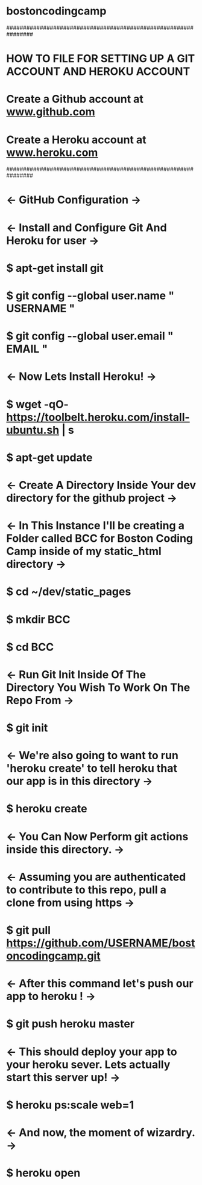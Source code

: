 # bostoncodingcamp
################################################################
# HOW TO FILE FOR SETTING UP A GIT ACCOUNT AND HEROKU ACCOUNT  #
#    							       #
#  **Create a Github account at www.github.com** 	       #
#  **Create a Heroku account at www.heroku.com**               #
################################################################

# <- GitHub Configuration ->

# <- Install and Configure Git And Heroku for user ->

# $ apt-get install git
# $ git config --global user.name " USERNAME "
# $ git config --global user.email " EMAIL "

# <- Now Lets Install Heroku! ->

# $ wget -qO- https://toolbelt.heroku.com/install-ubuntu.sh | s
# $ apt-get update

# <- Create A Directory Inside Your dev directory for the github project ->
# <- In This Instance I'll be creating a Folder called BCC for Boston Coding Camp inside of my static_html directory ->

# $ cd ~/dev/static_pages
# $ mkdir BCC
# $ cd BCC

# <- Run Git Init Inside Of The Directory You Wish To Work On The Repo From ->

# $ git init
# <- We're also going to want to run 'heroku create' to tell heroku that our app is in this directory ->
# $ heroku create

# <- You Can Now Perform git actions inside this directory. ->
# <- Assuming you are authenticated to contribute to this repo, pull a clone from using https ->

# $ git pull https://github.com/USERNAME/bostoncodingcamp.git

# <- After this command let's push our app to heroku ! ->

# $ git push heroku master

# <- This should deploy your app to your heroku sever. Lets actually start this server up! ->

# $ heroku ps:scale web=1

# <- And now, the moment of wizardry. ->

# $ heroku open

